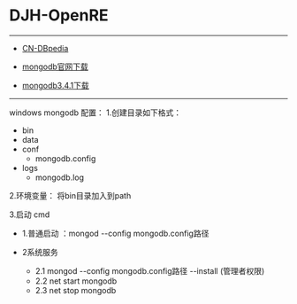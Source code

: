 # DJH-OpenRE
---

- [CN-DBpedia](http://kw.fudan.edu.cn/cndbpedia/intro/)

- [mongodb官网下载](https://www.mongodb.com/download-center?jmp=nav#community)
- [mongodb3.4.1下载](http://oaq0p7t2g.bkt.clouddn.com/mongodb-win32-x86_64-2008plus-ssl-3.4.1-signed.msi?attname=)
---
windows mongodb 配置：
1.创建目录如下格式：
- bin
- data
- conf
	- mongodb.config
- logs
	- mongodb.log

2.环境变量：
将bin目录加入到path

3.启动 cmd
- 1.普通启动 ：mongod --config mongodb.config路径

- 2系统服务
	- 2.1 mongod --config mongodb.config路径 --install (管理者权限)
	- 2.2 net start mongodb
	- 2.3 net stop mongodb
